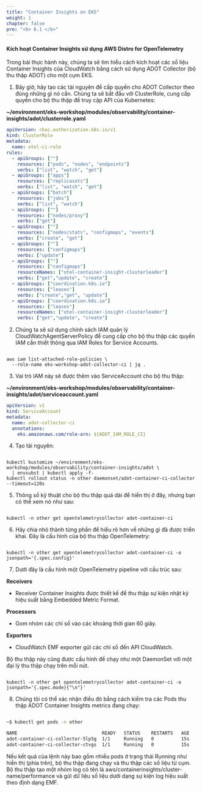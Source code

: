 ```yaml
---
title: "Container Insights on EKS"
weight: 1
chapter: false
pre: "<b> 6.1 </b>"
---
```


#### Kích hoạt Container Insights sử dụng AWS Distro for OpenTelemetry

Trong bài thực hành này, chúng ta sẽ tìm hiểu cách kích hoạt các số liệu Container Insights của CloudWatch bằng cách sử dụng ADOT Collector (bộ thu thập ADOT) cho một cụm EKS.

1. Bây giờ, hãy tạo các tài nguyên để cấp quyền cho ADOT Collector theo đúng những gì nó cần. Chúng ta sẽ bắt đầu với ClusterRole, cung cấp quyền cho bộ thu thập để truy cập API của Kubernetes:

**~/environment/eks-workshop/modules/observability/container-insights/adot/clusterrole.yaml**

```yaml
apiVersion: rbac.authorization.k8s.io/v1
kind: ClusterRole
metadata:
  name: otel-ci-role
rules:
  - apiGroups: [""]
    resources: ["pods", "nodes", "endpoints"]
    verbs: ["list", "watch", "get"]
  - apiGroups: ["apps"]
    resources: ["replicasets"]
    verbs: ["list", "watch", "get"]
  - apiGroups: ["batch"]
    resources: ["jobs"]
    verbs: ["list", "watch"]
  - apiGroups: [""]
    resources: ["nodes/proxy"]
    verbs: ["get"]
  - apiGroups: [""]
    resources: ["nodes/stats", "configmaps", "events"]
    verbs: ["create", "get"]
  - apiGroups: [""]
    resources: ["configmaps"]
    verbs: ["update"]
  - apiGroups: [""]
    resources: ["configmaps"]
    resourceNames: ["otel-container-insight-clusterleader"]
    verbs: ["get","update", "create"]
  - apiGroups: ["coordination.k8s.io"]
    resources: ["leases"]
    verbs: ["create","get", "update"]
  - apiGroups: ["coordination.k8s.io"]
    resources: ["leases"]
    resourceNames: ["otel-container-insight-clusterleader"]
    verbs: ["get","update", "create"]

```

2. Chúng ta sẽ sử dụng chính sách IAM quản lý CloudWatchAgentServerPolicy để cung cấp cho bộ thu thập các quyền IAM cần thiết thông qua IAM Roles for Service Accounts.

```

aws iam list-attached-role-policies \
  --role-name eks-workshop-adot-collector-ci | jq .

```

3. Vai trò IAM này sẽ được thêm vào ServiceAccount cho bộ thu thập:

**~/environment/eks-workshop/modules/observability/container-insights/adot/serviceaccount.yaml**

``` yaml
apiVersion: v1
kind: ServiceAccount
metadata:
  name: adot-collector-ci
  annotations:
    eks.amazonaws.com/role-arn: ${ADOT_IAM_ROLE_CI}

```

4. Tạo tài nguyên:

```

kubectl kustomize ~/environment/eks-workshop/modules/observability/container-insights/adot \
  | envsubst | kubectl apply -f-
kubectl rollout status -n other daemonset/adot-container-ci-collector --timeout=120s

```


5. Thông số kỹ thuật cho bộ thu thập quá dài để hiển thị ở đây, nhưng bạn có thể xem nó như sau:

```

kubectl -n other get opentelemetrycollector adot-container-ci

```

6. Hãy chia nhỏ thành từng phần để hiểu rõ hơn về những gì đã được triển khai. Đây là cấu hình của bộ thu thập OpenTelemetry:

```

kubectl -n other get opentelemetrycollector adot-container-ci -o jsonpath='{.spec.config}'

```

7. Dưới đây là cấu hình một OpenTelemetry pipeline với cấu trúc sau:

**Receivers**

- Receiver Container Insights được thiết kế để thu thập sự kiện nhật ký hiệu suất bằng Embedded Metric Format.

**Processors**

- Gom nhóm các chỉ số vào các khoảng thời gian 60 giây.

**Exporters**

- CloudWatch EMF exporter gửi các chỉ số đến API CloudWatch.

Bộ thu thập này cũng được cấu hình để chạy như một DaemonSet với một đại lý thu thập chạy trên mỗi nút.


```

kubectl -n other get opentelemetrycollector adot-container-ci -o jsonpath='{.spec.mode}{"\n"}'

```

8. Chúng tôi có thể xác nhận điều đó bằng cách kiểm tra các Pods thu thập ADOT Container Insights metrics đang chạy:

``` bash

~$ kubectl get pods -n other

NAME                               READY   STATUS    RESTARTS   AGE
adot-container-ci-collector-5lp5g  1/1     Running   0          15s
adot-container-ci-collector-ctvgs  1/1     Running   0          15s

```


Nếu kết quả của lệnh này bao gồm nhiều pods ở trạng thái Running như hiển thị (phía trên), bộ thu thập đang chạy và thu thập các số liệu từ cụm. Bộ thu thập tạo một nhóm log có tên là aws/containerinsights/cluster-name/performance và gửi dữ liệu số liệu dưới dạng sự kiện log hiệu suất theo định dạng EMF.